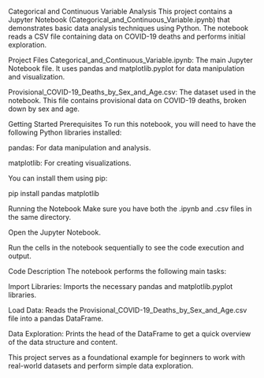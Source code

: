 Categorical and Continuous Variable Analysis
This project contains a Jupyter Notebook (Categorical_and_Continuous_Variable.ipynb) that demonstrates basic data analysis techniques using Python. The notebook reads a CSV file containing data on COVID-19 deaths and performs initial exploration.

Project Files
Categorical_and_Continuous_Variable.ipynb: The main Jupyter Notebook file. It uses pandas and matplotlib.pyplot for data manipulation and visualization.

Provisional_COVID-19_Deaths_by_Sex_and_Age.csv: The dataset used in the notebook. This file contains provisional data on COVID-19 deaths, broken down by sex and age.

Getting Started
Prerequisites
To run this notebook, you will need to have the following Python libraries installed:

pandas: For data manipulation and analysis.

matplotlib: For creating visualizations.

You can install them using pip:

pip install pandas matplotlib

Running the Notebook
Make sure you have both the .ipynb and .csv files in the same directory.

Open the Jupyter Notebook.

Run the cells in the notebook sequentially to see the code execution and output.

Code Description
The notebook performs the following main tasks:

Import Libraries: Imports the necessary pandas and matplotlib.pyplot libraries.

Load Data: Reads the Provisional_COVID-19_Deaths_by_Sex_and_Age.csv file into a pandas DataFrame.

Data Exploration: Prints the head of the DataFrame to get a quick overview of the data structure and content.

This project serves as a foundational example for beginners to work with real-world datasets and perform simple data exploration.
